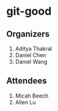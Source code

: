 # git-good

## Organizers

1. Aditya Thakral
2. Daniel Chen
3. Daniel Wang

## Attendees

1. Micah Beech 
2. Allen Lu

